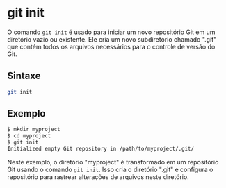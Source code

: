 # git init

O comando `git init` é usado para iniciar um novo repositório Git em um diretório vazio ou existente. Ele cria um novo subdiretório chamado ".git" que contém todos os arquivos necessários para o controle de versão do Git.

## **Sintaxe**

```bash
git init
```

## **Exemplo**

```bash
$ mkdir myproject
$ cd myproject
$ git init
Initialized empty Git repository in /path/to/myproject/.git/
```

Neste exemplo, o diretório "myproject" é transformado em um repositório Git usando o comando `git init`. Isso cria o diretório ".git" e configura o repositório para rastrear alterações de arquivos neste diretório.